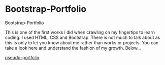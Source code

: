 # Bootstrap-Portfolio
Bootstrap-Portfolio

This is one of the first works I did when crawling on my fingertips to learn coding. I used HTML, CSS and Bootstrap. There is not much to talk about as this is only to let you know about me rather than works or projects. You can take a look here and understand the fashion of my growth. Below...

[pseudo-portfolio](https://bilalsarimeseli.github.io/Bootstrap-Portfolio/)
